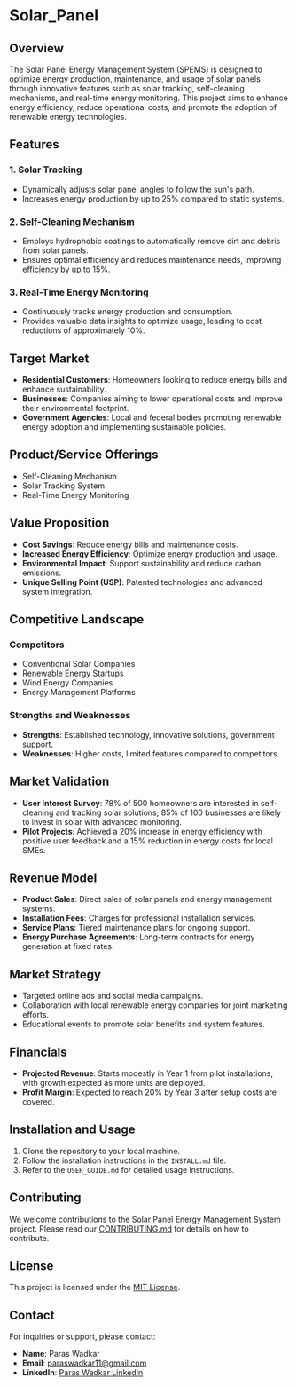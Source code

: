 # Solar_Panel

## Overview

The Solar Panel Energy Management System (SPEMS) is designed to optimize energy production, maintenance, and usage of solar panels through innovative features such as solar tracking, self-cleaning mechanisms, and real-time energy monitoring. This project aims to enhance energy efficiency, reduce operational costs, and promote the adoption of renewable energy technologies.

## Features

### 1. Solar Tracking
- Dynamically adjusts solar panel angles to follow the sun's path.
- Increases energy production by up to 25% compared to static systems.

### 2. Self-Cleaning Mechanism
- Employs hydrophobic coatings to automatically remove dirt and debris from solar panels.
- Ensures optimal efficiency and reduces maintenance needs, improving efficiency by up to 15%.

### 3. Real-Time Energy Monitoring
- Continuously tracks energy production and consumption.
- Provides valuable data insights to optimize usage, leading to cost reductions of approximately 10%.

## Target Market

- **Residential Customers**: Homeowners looking to reduce energy bills and enhance sustainability.
- **Businesses**: Companies aiming to lower operational costs and improve their environmental footprint.
- **Government Agencies**: Local and federal bodies promoting renewable energy adoption and implementing sustainable policies.

## Product/Service Offerings

- Self-Cleaning Mechanism
- Solar Tracking System
- Real-Time Energy Monitoring

## Value Proposition

- **Cost Savings**: Reduce energy bills and maintenance costs.
- **Increased Energy Efficiency**: Optimize energy production and usage.
- **Environmental Impact**: Support sustainability and reduce carbon emissions.
- **Unique Selling Point (USP)**: Patented technologies and advanced system integration.

## Competitive Landscape

### Competitors
- Conventional Solar Companies
- Renewable Energy Startups
- Wind Energy Companies
- Energy Management Platforms

### Strengths and Weaknesses
- **Strengths**: Established technology, innovative solutions, government support.
- **Weaknesses**: Higher costs, limited features compared to competitors.

## Market Validation

- **User Interest Survey**: 78% of 500 homeowners are interested in self-cleaning and tracking solar solutions; 85% of 100 businesses are likely to invest in solar with advanced monitoring.
- **Pilot Projects**: Achieved a 20% increase in energy efficiency with positive user feedback and a 15% reduction in energy costs for local SMEs.

## Revenue Model

- **Product Sales**: Direct sales of solar panels and energy management systems.
- **Installation Fees**: Charges for professional installation services.
- **Service Plans**: Tiered maintenance plans for ongoing support.
- **Energy Purchase Agreements**: Long-term contracts for energy generation at fixed rates.

## Market Strategy

- Targeted online ads and social media campaigns.
- Collaboration with local renewable energy companies for joint marketing efforts.
- Educational events to promote solar benefits and system features.

## Financials

- **Projected Revenue**: Starts modestly in Year 1 from pilot installations, with growth expected as more units are deployed.
- **Profit Margin**: Expected to reach 20% by Year 3 after setup costs are covered.

## Installation and Usage

1. Clone the repository to your local machine.
2. Follow the installation instructions in the `INSTALL.md` file.
3. Refer to the `USER_GUIDE.md` for detailed usage instructions.

## Contributing

We welcome contributions to the Solar Panel Energy Management System project. Please read our [CONTRIBUTING.md](CONTRIBUTING.md) for details on how to contribute.

## License

This project is licensed under the [MIT License](LICENSE).

## Contact

For inquiries or support, please contact:

- **Name**: Paras Wadkar
- **Email**: [paraswadkar11@gmail.com](mailto:paraswadkar11@gmail.com)
- **LinkedIn**: [Paras Wadkar LinkedIn](https://www.linkedin.com/in/paras-wadkar-906628292/)
